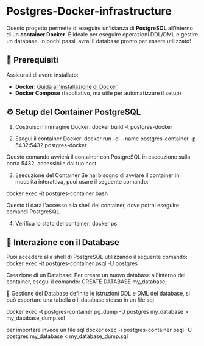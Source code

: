 # Postgres-Docker-infrastructure

Questo progetto  permette di eseguire un'istanza di **PostgreSQL** all'interno di un **container Docker**. È ideale per eseguire operazioni DDL/DML e gestire un database. In pochi passi, avrai il database pronto per essere utilizzato!

## 🚀 **Prerequisiti**
 Assicurati di avere installato:
- **Docker**: [Guida all'installazione di Docker](https://www.docker.com/products/docker-desktop)
- **Docker Compose** (facoltativo, ma utile per automatizzare il setup)


## ⚙️ **Setup del Container PostgreSQL**

1. Costruisci l'immagine Docker:
 docker build -t postgres-docker

2. Esegui il container Docker:
docker run -d --name postgres-container -p 5432:5432 postgres-docker

Questo comando avvierà il container con PostgreSQL in esecuzione sulla porta 5432, accessibile dal tuo host.

3. Esecuzione del Container
Se hai bisogno di avviare il container in modalità interattiva, puoi usare il seguente comando:

docker exec -it postgres-container bash

Questo ti darà l'accesso alla shell del container, dove potrai eseguire comandi PostgreSQL.

4. Verifica lo stato del container:
docker ps

## 🔧 Interazione con il Database
Puoi accedere alla shell di PostgreSQL utilizzando il seguente comando:
docker exec -it postgres-container psql -U postgres

Creazione di un Database:
Per creare un nuovo database all'interno del container, esegui il comando:
CREATE DATABASE my_database;

🔄 Gestione del Database
 definite le istruzioni DDL e DML del database, si può esportare una tabella o il database stesso in un file sql 

 docker exec -t postgres-container pg_dump -U postgres my_database > my_database_dump.sql

per importare invece un file sql 
docker exec -i postgres-container psql -U postgres my_database < my_database_dump.sql

